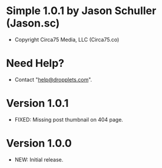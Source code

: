 # Simple 1.0.1 by Jason Schuller (Jason.sc)
- Copyright Circa75 Media, LLC (Circa75.co)

# Need Help?
- Contact "help@dropplets.com".

# Version 1.0.1
- FIXED: Missing post thumbnail on 404 page.

# Version 1.0.0
- NEW: Initial release.